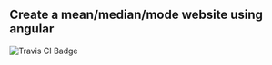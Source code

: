 ## Create a mean/median/mode website using angular

<img src="https://travis-ci.org/HIROSN/mmm-website-using-angular.svg" alt="Travis CI Badge"></img>
